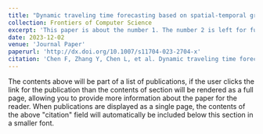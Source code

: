 ```yaml
---
title: "Dynamic traveling time forecasting based on spatial-temporal graph convolutional networks"
collection: Frontiers of Computer Science
excerpt: 'This paper is about the number 1. The number 2 is left for future work.'
date: 2023-12-02
venue: 'Journal Paper'
paperurl: 'http://dx.doi.org/10.1007/s11704-023-2704-x'
citation: 'Chen F, Zhang Y, Chen L, et al. Dynamic traveling time forecasting based on spatial-temporal graph convolutional networks[J]. Frontiers of Computer Science, 2023, 17(6): 176615.'
---
```


The contents above will be part of a list of publications, if the user clicks the link for the publication than the contents of section will be rendered as a full page, allowing you to provide more information about the paper for the reader. When publications are displayed as a single page, the contents of the above "citation" field will automatically be included below this section in a smaller font.
